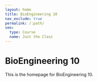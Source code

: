 ```yaml
---
layout: home
title: BioEngineering 10
nav_exclude: true
permalink: /:path/
seo:
  type: Course
  name: Just the Class
---
```


# BioEngineering 10

This is the homepage for BioEngineering 10.
